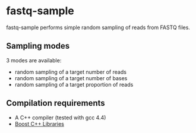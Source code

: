 fastq-sample
===========
fastq-sample performs simple random sampling of reads from FASTQ files.

Sampling modes
-------------
3 modes are available:
*  random sampling of a target number of reads
*  random sampling of a target number of bases
*  random sampling of a target proportion of reads

Compilation requirements
-------------
- A C++ compiler (tested with gcc 4.4)
- [Boost C++ Libraries](http://www.boost.org)

